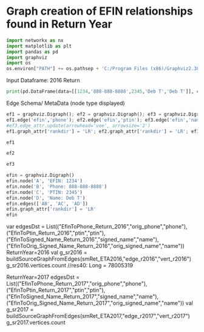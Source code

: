 # Graph creation of EFIN relationships found in Return Year


```python
import networkx as nx
import matplotlib as plt
import pandas as pd
import graphviz
import os
os.environ["PATH"] += os.pathsep + 'C:/Program Files (x86)/Graphviz2.38/bin/'
```

Input Dataframe: 2016 Return


```python
print(pd.DataFrame(data=[[1234,'888-888-8888',2345,'Deb T','Deb T']], columns=['EFIN','Orig_phone','ptin','Signed_name','Orig_signed_name']).to_string(index=False))
```

    

Edge Schema/ MetaData (node type displayed)


```python
ef1 = graphviz.Digraph(); ef2 = graphviz.Digraph(); ef3 = graphviz.Digraph()
ef1.edge('efin','phone'); ef2.edge('efin','ptin'); ef3.edge('efin','name')
#ef3.edge_attr.update(arrowhead='vee', arrowsize='2')
ef1.graph_attr['rankdir'] = 'LR'; ef2.graph_attr['rankdir'] = 'LR'; ef3.graph_attr['rankdir'] = 'LR'
```


```python
ef1
```

```python
ef2
```

```python
ef3
```


```python
efin = graphviz.Digraph()
efin.node('A', 'EFIN: 1234')
efin.node('B', 'Phone: 888-888-8888')
efin.node('C', 'PTIN: 2345')
efin.node('D', 'Name: Deb T')
efin.edges(['AB', 'AC', 'AD'])
efin.graph_attr['rankdir'] = 'LR'
efin
```


var edgesDst = List(("EfinToPhone_Return_2016","orig_phone","phone"),("EfinToPtin_Return_2016","ptin","ptin"), ("EfinToSigned_Name_Return_2016","signed_name","name"),("EfinToOrig_Signed_Name_Return_2016","orig_signed_name","name"))
ReturnYear=2016
val g_sr2016 = buildSourceGraphFromEdges(smRet_ETA2016,"edge_r2016","vert_r2016") 
g_sr2016.vertices.count
//res40: Long = 78005319 

ReturnYear=2017
edgesDst = List(("EfinToPhone_Return_2017","orig_phone","phone"),("EfinToPtin_Return_2017","ptin","ptin"), ("EfinToSigned_Name_Return_2017","signed_name","name"),("EfinToOrig_Signed_Name_Return_2017","orig_signed_name","name"))
val g_sr2017 = buildSourceGraphFromEdges(smRet_ETA2017,"edge_r2017","vert_r2017") 
g_sr2017.vertices.count
